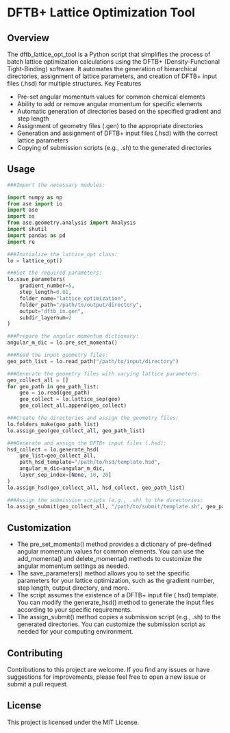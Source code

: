 # DFTB+ Lattice Optimization Tool
## Overview
The dftb_lattice_opt_tool is a Python script that simplifies the process of batch lattice optimization calculations using the DFTB+ (Density-Functional Tight-Binding) software. It automates the generation of hierarchical directories, assignment of lattice parameters, and creation of DFTB+ input files (.hsd) for multiple structures.
Key Features

- Pre-set angular momentum values for common chemical elements
- Ability to add or remove angular momentum for specific elements
- Automatic generation of directories based on the specified gradient and step length
- Assignment of geometry files (.gen) to the appropriate directories
- Generation and assignment of DFTB+ input files (.hsd) with the correct lattice parameters
- Copying of submission scripts (e.g., .sh) to the generated directories

## Usage
```python
###Import the necessary modules:

import numpy as np
from ase import io
import ase
import os
from ase.geometry.analysis import Analysis
import shutil
import pandas as pd
import re

###Initialize the lattice_opt class:
lo = lattice_opt()

###Set the required parameters:
lo.save_parameters(
    gradient_number=5,
    step_length=0.01,
    folder_name="lattice_optimization",
    folder_path="/path/to/output/directory",
    output="dftb_in.gen",
    subdir_layernum=2
)

###Prepare the angular momentum dictionary:
angular_m_dic = lo.pre_set_momenta()

###Read the input geometry files:
geo_path_list = lo.read_path("/path/to/input/directory")

###Generate the geometry files with varying lattice parameters:
geo_collect_all = []
for geo_path in geo_path_list:
    geo = io.read(geo_path)
    geo_collect = lo.lattice_sep(geo)
    geo_collect_all.append(geo_collect)

###Create the directories and assign the geometry files:
lo.folders_make(geo_path_list)
lo.assign_geo(geo_collect_all, geo_path_list)

###Generate and assign the DFTB+ input files (.hsd):
hsd_collect = lo.generate_hsd(
    geo_list=geo_collect_all,
    path_hsd_template="/path/to/hsd/template.hsd",
    angular_m_dic=angular_m_dic,
    layer_sep_index=[None, 10, 20]
)
lo.assign_hsd(geo_collect_all, hsd_collect, geo_path_list)

###Assign the submission scripts (e.g., .sh) to the directories:
lo.assign_submit(geo_collect_all, "/path/to/submit/template.sh", geo_path_list)
```

## Customization

- The pre_set_momenta() method provides a dictionary of pre-defined angular momentum values for common elements. You can use the add_momenta() and delete_momenta() methods to customize the angular momentum settings as needed.
- The save_parameters() method allows you to set the specific parameters for your lattice optimization, such as the gradient number, step length, output directory, and more.
- The script assumes the existence of a DFTB+ input file (.hsd) template. You can modify the generate_hsd() method to generate the input files according to your specific requirements.
- The assign_submit() method copies a submission script (e.g., .sh) to the generated directories. You can customize the submission script as needed for your computing environment.

## Contributing
Contributions to this project are welcome. If you find any issues or have suggestions for improvements, please feel free to open a new issue or submit a pull request.

## License
This project is licensed under the MIT License.
